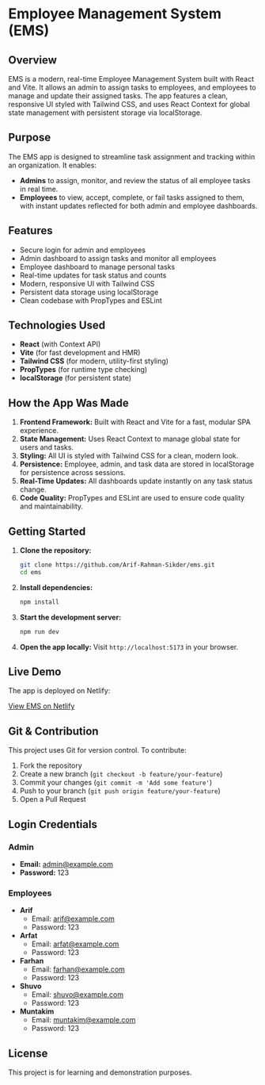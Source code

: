 


# Employee Management System (EMS)

## Overview
EMS is a modern, real-time Employee Management System built with React and Vite. It allows an admin to assign tasks to employees, and employees to manage and update their assigned tasks. The app features a clean, responsive UI styled with Tailwind CSS, and uses React Context for global state management with persistent storage via localStorage.

## Purpose
The EMS app is designed to streamline task assignment and tracking within an organization. It enables:
- **Admins** to assign, monitor, and review the status of all employee tasks in real time.
- **Employees** to view, accept, complete, or fail tasks assigned to them, with instant updates reflected for both admin and employee dashboards.

## Features
- Secure login for admin and employees
- Admin dashboard to assign tasks and monitor all employees
- Employee dashboard to manage personal tasks
- Real-time updates for task status and counts
- Modern, responsive UI with Tailwind CSS
- Persistent data storage using localStorage
- Clean codebase with PropTypes and ESLint

## Technologies Used
- **React** (with Context API)
- **Vite** (for fast development and HMR)
- **Tailwind CSS** (for modern, utility-first styling)
- **PropTypes** (for runtime type checking)
- **localStorage** (for persistent state)

## How the App Was Made
1. **Frontend Framework:** Built with React and Vite for a fast, modular SPA experience.
2. **State Management:** Uses React Context to manage global state for users and tasks.
3. **Styling:** All UI is styled with Tailwind CSS for a clean, modern look.
4. **Persistence:** Employee, admin, and task data are stored in localStorage for persistence across sessions.
5. **Real-Time Updates:** All dashboards update instantly on any task status change.
6. **Code Quality:** PropTypes and ESLint are used to ensure code quality and maintainability.


## Getting Started
1. **Clone the repository:**
   ```bash
   git clone https://github.com/Arif-Rahman-Sikder/ems.git
   cd ems
   ```
2. **Install dependencies:**
   ```bash
   npm install
   ```
3. **Start the development server:**
   ```bash
   npm run dev
   ```
4. **Open the app locally:**
   Visit `http://localhost:5173` in your browser.

## Live Demo

The app is deployed on Netlify:

[View EMS on Netlify]([https://your-ems-app.netlify.app/](https://emsars.netlify.app/))



## Git & Contribution

This project uses Git for version control. To contribute:

1. Fork the repository
2. Create a new branch (`git checkout -b feature/your-feature`)
3. Commit your changes (`git commit -m 'Add some feature'`)
4. Push to your branch (`git push origin feature/your-feature`)
5. Open a Pull Request

## Login Credentials

### Admin
- **Email:** admin@example.com
- **Password:** 123

### Employees
- **Arif**
	- Email: arif@example.com
	- Password: 123
- **Arfat**
	- Email: arfat@example.com
	- Password: 123
- **Farhan**
	- Email: farhan@example.com
	- Password: 123
- **Shuvo**
	- Email: shuvo@example.com
	- Password: 123
- **Muntakim**
	- Email: muntakim@example.com
	- Password: 123



## License
This project is for learning and demonstration purposes.
